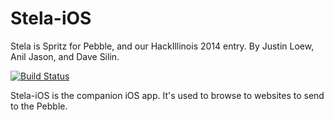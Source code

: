 Stela-iOS
=========

Stela is Spritz for Pebble, and our HackIllinois 2014 entry.
By Justin Loew, Anil Jason, and Dave Silin.

[![Build Status](https://magnum.travis-ci.com/jloloew/Stela-Pebble.svg?token=tvT7QzrK3gkJKz5y3peB)](https://magnum.travis-ci.com/jloloew/Stela-Pebble)

Stela-iOS is the companion iOS app. It's used to browse to websites to send to the Pebble.
